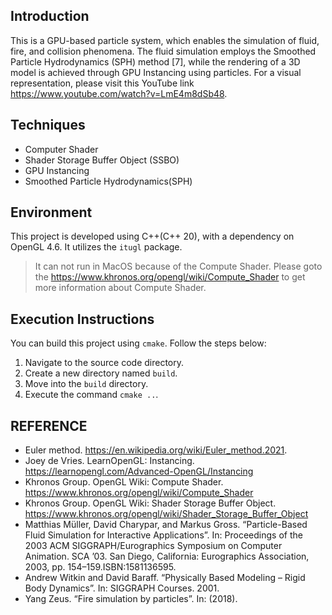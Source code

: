## Introduction
This is a GPU-based particle system, which enables the simulation of fluid,
fire, and collision phenomena. The fluid simulation
employs the Smoothed Particle Hydrodynamics
(SPH) method [7], while the rendering of a 3D
model is achieved through GPU Instancing using
particles. For a visual representation, please visit
this YouTube link https://www.youtube.com/watch?v=LmE4m8dSb48.

## Techniques
* Computer Shader
* Shader Storage Buffer Object (SSBO)
* GPU Instancing
* Smoothed Particle Hydrodynamics(SPH)

## Environment
This project is developed using C++(C++ 20), with a dependency on OpenGL 4.6. It utilizes the `itugl` package.
> It can not run in MacOS because of the Compute Shader. Please goto the https://www.khronos.org/opengl/wiki/Compute_Shader  to get more information about Compute Shader.

## Execution Instructions
You can build this project using `cmake`. Follow the steps below:

1. Navigate to the source code directory.
2. Create a new directory named `build`.
3. Move into the `build` directory.
4. Execute the command `cmake ..`.

## REFERENCE
* Euler method. https://en.wikipedia.org/wiki/Euler_method.2021.
* Joey de Vries. LearnOpenGL: Instancing. https://learnopengl.com/Advanced-OpenGL/Instancing
* Khronos Group. OpenGL Wiki: Compute Shader. https://www.khronos.org/opengl/wiki/Compute_Shader
* Khronos Group. OpenGL Wiki: Shader Storage Buffer Object. https://www.khronos.org/opengl/wiki/Shader_Storage_Buffer_Object
* Matthias Müller, David Charypar, and Markus Gross. “Particle-Based Fluid Simulation for Interactive Applications”. In: Proceedings of the 2003 ACM SIGGRAPH/Eurographics Symposium on Computer Animation. SCA ’03. San Diego, California: Eurographics Association, 2003, pp. 154–159.ISBN:1581136595.
* Andrew Witkin and David Baraff. “Physically Based Modeling – Rigid Body Dynamics”. In: SIGGRAPH Courses. 2001.
* Yang Zeus. “Fire simulation by particles”. In: (2018).

